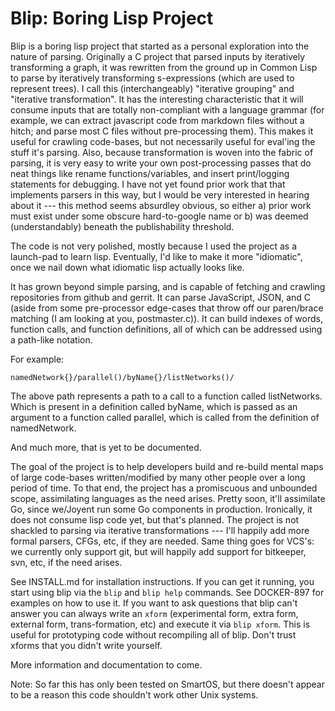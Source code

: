 Blip: Boring Lisp Project
=========================

Blip is a boring lisp project that started as a personal exploration into the
nature of parsing. Originally a C project that parsed inputs by iteratively
transforming a graph, it was rewritten from the ground up in Common Lisp to
parse by iteratively transforming s-expressions (which are used to represent
trees). I call this (interchangeably) "iterative grouping" and "iterative
transformation". It has the interesting characteristic that it will consume
inputs that are totally non-compliant with a language grammar (for example, we
can extract javascript code from markdown files without a hitch; and parse most
C files without pre-processing them). This makes it useful for crawling
code-bases, but not necessarily useful for eval'ing the stuff it's parsing.
Also, because transformation is woven into the fabric of parsing, it is very
easy to write your own post-processing passes that do neat things like rename
functions/variables, and insert print/logging statements for debugging. I have
not yet found prior work that that implements parsers in this way, but I would
be very interested in hearing about it --- this method seems absurdley obvious,
so either a) prior work must exist under some obscure hard-to-google name or b)
was deemed (understandably) beneath the publishability threshold.

The code is not very polished, mostly because I used the project as a
launch-pad to learn lisp. Eventually, I'd like to make it more "idiomatic",
once we nail down what idiomatic lisp actually looks like.

It has grown beyond simple parsing, and is capable of fetching and crawling
repositories from github and gerrit. It can parse JavaScript, JSON, and C (aside
from some pre-processor edge-cases that throw off our paren/brace matching (I am
looking at you, postmaster.c)). It can build indexes of words, function calls,
and function definitions, all of which can be addressed using a path-like
notation.

For example:

	namedNetwork{}/parallel()/byName{}/listNetworks()/

The above path represents a path to a call to a function called listNetworks.
Which is present in a definition called byName, which is passed as an argument
to a function called parallel, which is called from the definition of
namedNetwork.

And much more, that is yet to be documented.

The goal of the project is to help developers build and re-build mental maps of
large code-bases written/modified by many other people over a long period of
time. To that end, the project has a promiscuous and unbounded scope,
assimilating languages as the need arises. Pretty soon, it'll assimilate Go,
since we/Joyent run some Go components in production. Ironically, it does not
consume lisp code yet, but that's planned. The project is not shackled to
parsing via iterative transformations --- I'll happily add more formal parsers,
CFGs, etc, if they are needed. Same thing goes for VCS's: we currently only
support git, but will happily add support for bitkeeper, svn, etc, if the need
arises.

See INSTALL.md for installation instructions. If you can get it running, you
start using blip via the `blip` and `blip help` commands. See DOCKER-897 for
examples on how to use it. If you want to ask questions that blip can't answer
you can always write an `xform` (experimental form, extra form, external form,
trans-formation, etc) and execute it via `blip xform`. This is useful for
prototyping code without recompiling all of blip. Don't trust xforms that you
didn't write yourself.

More information and documentation to come.

Note: So far this has only been tested on SmartOS, but there doesn't appear to
be a reason this code shouldn't work other Unix systems.

